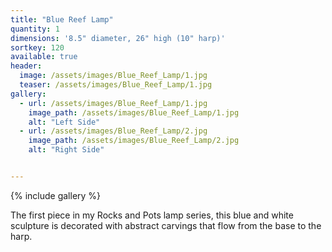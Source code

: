 ```yaml
---
title: "Blue Reef Lamp"
quantity: 1
dimensions: '8.5" diameter, 26" high (10" harp)'
sortkey: 120
available: true
header:
  image: /assets/images/Blue_Reef_Lamp/1.jpg
  teaser: /assets/images/Blue_Reef_Lamp/1.jpg
gallery:
  - url: /assets/images/Blue_Reef_Lamp/1.jpg
    image_path: /assets/images/Blue_Reef_Lamp/1.jpg
    alt: "Left Side"
  - url: /assets/images/Blue_Reef_Lamp/2.jpg
    image_path: /assets/images/Blue_Reef_Lamp/2.jpg
    alt: "Right Side"


---
```


{% include gallery %}

The first piece in my Rocks and Pots lamp series, this blue and white sculpture is decorated with abstract carvings that flow from the base to the harp.
